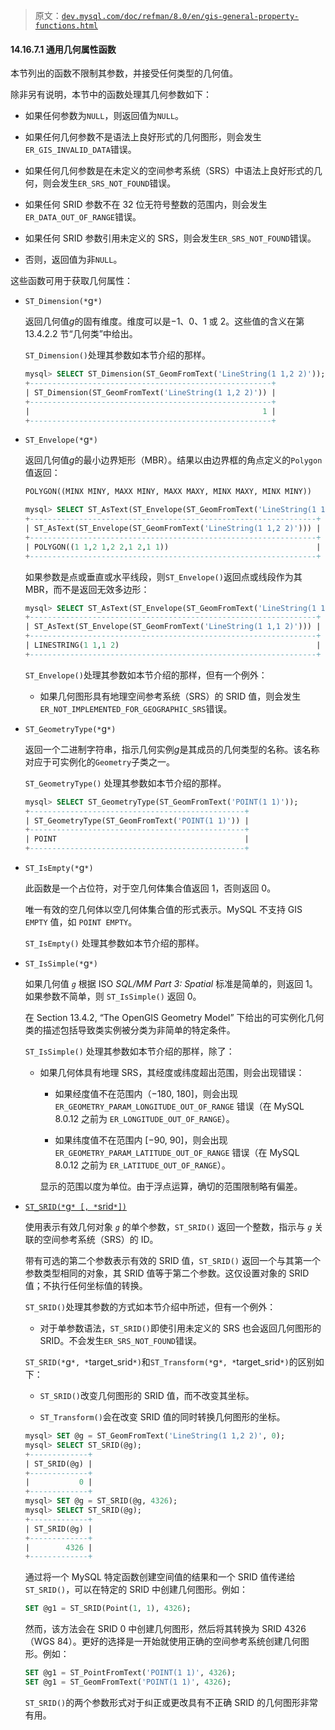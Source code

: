 > 原文：[`dev.mysql.com/doc/refman/8.0/en/gis-general-property-functions.html`](https://dev.mysql.com/doc/refman/8.0/en/gis-general-property-functions.html)

#### 14.16.7.1 通用几何属性函数

本节列出的函数不限制其参数，并接受任何类型的几何值。

除非另有说明，本节中的函数处理其几何参数如下：

+   如果任何参数为`NULL`，则返回值为`NULL`。

+   如果任何几何参数不是语法上良好形式的几何图形，则会发生`ER_GIS_INVALID_DATA`错误。

+   如果任何几何参数是在未定义的空间参考系统（SRS）中语法上良好形式的几何，则会发生`ER_SRS_NOT_FOUND`错误。

+   如果任何 SRID 参数不在 32 位无符号整数的范围内，则会发生`ER_DATA_OUT_OF_RANGE`错误。

+   如果任何 SRID 参数引用未定义的 SRS，则会发生`ER_SRS_NOT_FOUND`错误。

+   否则，返回值为非`NULL`。

这些函数可用于获取几何属性：

+   `ST_Dimension(*`g`*)`

    返回几何值*g*的固有维度。维度可以是−1、0、1 或 2。这些值的含义在第 13.4.2.2 节“几何类”中给出。

    `ST_Dimension()`处理其参数如本节介绍的那样。

    ```sql
    mysql> SELECT ST_Dimension(ST_GeomFromText('LineString(1 1,2 2)'));
    +------------------------------------------------------+
    | ST_Dimension(ST_GeomFromText('LineString(1 1,2 2)')) |
    +------------------------------------------------------+
    |                                                    1 |
    +------------------------------------------------------+
    ```

+   `ST_Envelope(*`g`*)`

    返回几何值*g*的最小边界矩形（MBR）。结果以由边界框的角点定义的`Polygon`值返回：

    ```sql
    POLYGON((MINX MINY, MAXX MINY, MAXX MAXY, MINX MAXY, MINX MINY))
    ```

    ```sql
    mysql> SELECT ST_AsText(ST_Envelope(ST_GeomFromText('LineString(1 1,2 2)')));
    +----------------------------------------------------------------+
    | ST_AsText(ST_Envelope(ST_GeomFromText('LineString(1 1,2 2)'))) |
    +----------------------------------------------------------------+
    | POLYGON((1 1,2 1,2 2,1 2,1 1))                                 |
    +----------------------------------------------------------------+
    ```

    如果参数是点或垂直或水平线段，则`ST_Envelope()`返回点或线段作为其 MBR，而不是返回无效多边形：

    ```sql
    mysql> SELECT ST_AsText(ST_Envelope(ST_GeomFromText('LineString(1 1,1 2)')));
    +----------------------------------------------------------------+
    | ST_AsText(ST_Envelope(ST_GeomFromText('LineString(1 1,1 2)'))) |
    +----------------------------------------------------------------+
    | LINESTRING(1 1,1 2)                                            |
    +----------------------------------------------------------------+
    ```

    `ST_Envelope()`处理其参数如本节介绍的那样，但有一个例外：

    +   如果几何图形具有地理空间参考系统（SRS）的 SRID 值，则会发生`ER_NOT_IMPLEMENTED_FOR_GEOGRAPHIC_SRS`错误。

+   `ST_GeometryType(*`g`*)`

    返回一个二进制字符串，指示几何实例*g*是其成员的几何类型的名称。该名称对应于可实例化的`Geometry`子类之一。

    `ST_GeometryType()` 处理其参数如本节介绍的那样。

    ```sql
    mysql> SELECT ST_GeometryType(ST_GeomFromText('POINT(1 1)'));
    +------------------------------------------------+
    | ST_GeometryType(ST_GeomFromText('POINT(1 1)')) |
    +------------------------------------------------+
    | POINT                                          |
    +------------------------------------------------+
    ```

+   `ST_IsEmpty(*`g`*)`

    此函数是一个占位符，对于空几何体集合值返回 1，否则返回 0。

    唯一有效的空几何体以空几何体集合值的形式表示。MySQL 不支持 GIS `EMPTY` 值，如 `POINT EMPTY`。

    `ST_IsEmpty()` 处理其参数如本节介绍的那样。

+   `ST_IsSimple(*`g`*)`

    如果几何值 *`g`* 根据 ISO *SQL/MM Part 3: Spatial* 标准是简单的，则返回 1。如果参数不简单，则 `ST_IsSimple()` 返回 0。

    在 Section 13.4.2, “The OpenGIS Geometry Model” 下给出的可实例化几何类的描述包括导致类实例被分类为非简单的特定条件。

    `ST_IsSimple()` 处理其参数如本节介绍的那样，除了：

    +   如果几何体具有地理 SRS，其经度或纬度超出范围，则会出现错误：

        +   如果经度值不在范围内（−180, 180]，则会出现 `ER_GEOMETRY_PARAM_LONGITUDE_OUT_OF_RANGE` 错误（在 MySQL 8.0.12 之前为 `ER_LONGITUDE_OUT_OF_RANGE`）。

        +   如果纬度值不在范围内 [−90, 90]，则会出现 `ER_GEOMETRY_PARAM_LATITUDE_OUT_OF_RANGE` 错误（在 MySQL 8.0.12 之前为 `ER_LATITUDE_OUT_OF_RANGE`）。

        显示的范围以度为单位。由于浮点运算，确切的范围限制略有偏差。

+   [`ST_SRID(*`g`* [, *`srid`*])`](gis-general-property-functions.html#function_st-srid)

    使用表示有效几何对象 *`g`* 的单个参数，`ST_SRID()` 返回一个整数，指示与 *`g`* 关联的空间参考系统（SRS）的 ID。

    带有可选的第二个参数表示有效的 SRID 值，`ST_SRID()` 返回一个与其第一个参数类型相同的对象，其 SRID 值等于第二个参数。这仅设置对象的 SRID 值；不执行任何坐标值的转换。

    `ST_SRID()`处理其参数的方式如本节介绍中所述，但有一个例外：

    +   对于单参数语法，`ST_SRID()`即使引用未定义的 SRS 也会返回几何图形的 SRID。不会发生`ER_SRS_NOT_FOUND`错误。

    `ST_SRID(*`g`*, *`target_srid`*)`和`ST_Transform(*`g`*, *`target_srid`*)`的区别如下：

    +   `ST_SRID()`改变几何图形的 SRID 值，而不改变其坐标。

    +   `ST_Transform()`会在改变 SRID 值的同时转换几何图形的坐标。

    ```sql
    mysql> SET @g = ST_GeomFromText('LineString(1 1,2 2)', 0);
    mysql> SELECT ST_SRID(@g);
    +-------------+
    | ST_SRID(@g) |
    +-------------+
    |           0 |
    +-------------+
    mysql> SET @g = ST_SRID(@g, 4326);
    mysql> SELECT ST_SRID(@g);
    +-------------+
    | ST_SRID(@g) |
    +-------------+
    |        4326 |
    +-------------+
    ```

    通过将一个 MySQL 特定函数创建空间值的结果和一个 SRID 值传递给`ST_SRID()`，可以在特定的 SRID 中创建几何图形。例如：

    ```sql
    SET @g1 = ST_SRID(Point(1, 1), 4326);
    ```

    然而，该方法会在 SRID 0 中创建几何图形，然后将其转换为 SRID 4326（WGS 84）。更好的选择是一开始就使用正确的空间参考系统创建几何图形。例如：

    ```sql
    SET @g1 = ST_PointFromText('POINT(1 1)', 4326);
    SET @g1 = ST_GeomFromText('POINT(1 1)', 4326);
    ```

    `ST_SRID()`的两个参数形式对于纠正或更改具有不正确 SRID 的几何图形非常有用。
